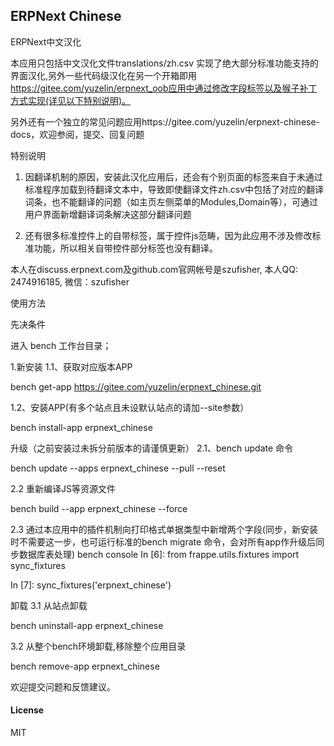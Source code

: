 ## ERPNext Chinese

ERPNext中文汉化

本应用只包括中文汉化文件translations/zh.csv 实现了绝大部分标准功能支持的界面汉化,另外一些代码级汉化在另一个开箱即用 https://gitee.com/yuzelin/erpnext_oob应用中通过修改字段标签以及猴子补丁方式实现(详见以下特别说明)。

另外还有一个独立的常见问题应用https://gitee.com/yuzelin/erpnext-chinese-docs，欢迎参阅，提交、回复问题

特别说明

1. 因翻译机制的原因，安装此汉化应用后，还会有个别页面的标签来自于未通过标准程序加载到待翻译文本中，导致即使翻译文件zh.csv中包括了对应的翻译词条，也不能翻译的问题（如主页左侧菜单的Modules,Domain等），可通过用户界面新增翻译词条解决这部分翻译问题

2. 还有很多标准控件上的自带标签，属于控件js范畴，因为此应用不涉及修改标准功能，所以相关自带控件部分标签也没有翻译。
 
本人在discuss.erpnext.com及github.com官网帐号是szufisher, 本人QQ: 2474916185, 微信：szufisher

使用方法

先决条件

进入 bench 工作台目录；

1.新安装
1.1、获取对应版本APP

bench get-app https://gitee.com/yuzelin/erpnext_chinese.git

1.2、安装APP(有多个站点且未设默认站点的请加--site参数）

bench install-app erpnext_chinese

升级（之前安装过未拆分前版本的请谨慎更新）
2.1、bench update 命令

bench update --apps erpnext_chinese --pull --reset

2.2 重新编译JS等资源文件

bench build --app erpnext_chinese --force

2.3 通过本应用中的插件机制向打印格式单据类型中新增两个字段(同步，新安装时不需要这一步，也可运行标准的bench migrate 命令，会对所有app作升级后同步数据库表处理)
bench console
In [6]: from frappe.utils.fixtures import sync_fixtures

In [7]: sync_fixtures('erpnext_chinese')

卸载
3.1 从站点卸载 

bench uninstall-app erpnext_chinese

3.2 从整个bench环境卸载,移除整个应用目录

bench remove-app erpnext_chinese

欢迎提交问题和反馈建议。

#### License

MIT